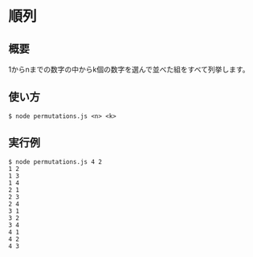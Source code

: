 # 順列
## 概要
1からnまでの数字の中からk個の数字を選んで並べた組をすべて列挙します。
## 使い方
`$ node permutations.js <n> <k>`
## 実行例
```console:console
$ node permutations.js 4 2
1 2
1 3
1 4
2 1
2 3
2 4
3 1
3 2
3 4
4 1
4 2
4 3
```